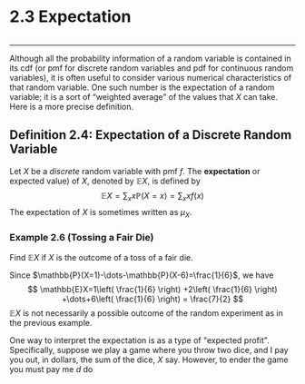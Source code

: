 # 2.3 Expectation
```table-of-contents
```
---
Although all the probability information of a random variable is contained in its cdf (or pmf for discrete random variables and pdf for continuous random variables), it is often useful to consider various numerical characteristics of that random variable. One such number is the expectation of a random variable; it is a sort of “weighted average” of the values that $X$ can take. Here is a more precise definition.

## Definition 2.4: Expectation of a Discrete Random Variable
Let $X$ be a *discrete* random variable with pmf $f$. The **expectation** or expected value) of $X$, denoted by $\mathbb{E}X$, is defined by
$$
\mathbb{E}X = \sum_{x} x \mathbb{P}(X=x) = \sum_{x} xf(x)
$$
The expectation of $X$ is sometimes written as $\mu_{X}$.

### Example 2.6 (Tossing a Fair Die)
Find $\mathbb{E}X$ if $X$ is the outcome of a toss of a fair die.

Since $\mathbb{P}(X=1)-\dots-\mathbb{P}(X-6)=\frac{1}{6}$, we have
$$
\mathbb{E}X=1\left( \frac{1}{6}  \right) +2\left( \frac{1}{6} \right) +\dots+6\left( \frac{1}{6} \right) = \frac{7}{2}
$$
$\mathbb{E}X$ is not necessarily a possible outcome of the random experiment as in the previous example.

One way to interpret the expectation is as a type of "expected profit". Specifically, suppose we play a game where you throw two dice, and I pay you out, in dollars, the sum of the dice, $X$ say. However, to ender the game you must pay me $d$ do
